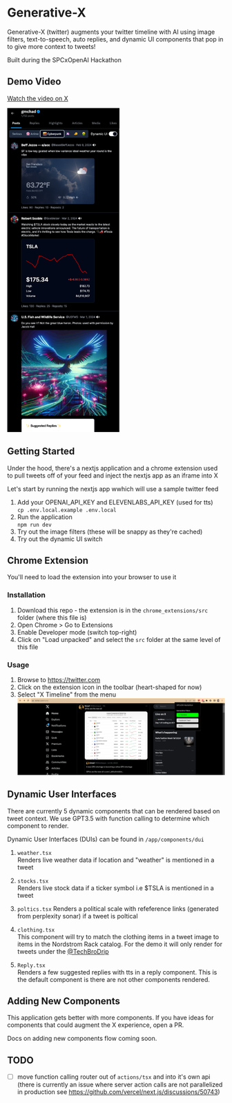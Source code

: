 # Generative-X

Generative-X (twitter) augments your twitter timeline with AI using image filters, text-to-speech, auto replies, and dynamic UI components that pop in to give more context to tweets!

Built during the SPCxOpenAI Hackathon

## Demo Video 
[Watch the video on X](https://x.com/ultrasoundchad/status/1764464890960638099?s=20)

<img src="public/demo.png" height="750">


## Getting Started
Under the hood, there's a nextjs application and a chrome extension used to pull tweets off of your feed and inject the nextjs app as an iframe into X

Let's start by running the nextjs app wwhich will use a sample twitter feed
1. Add your OPENAI_API_KEY and ELEVENLABS_API_KEY (used for tts)  
`cp .env.local.example .env.local`
2. Run the application   
`npm run dev`
3. Try out the image filters (these will be snappy as they're cached)
4. Try out the dynamic UI switch

## Chrome Extension
You'll need to load the extension into your browser to use it

### Installation

1. Download this repo - the extension is in the `chrome_extensions/src` folder (where this file is)
2. Open Chrome > Go to Extensions
3. Enable Developer mode (switch top-right)
4. Click on "Load unpacked" and select the `src` folder at the same level of this file

### Usage

1. Browse to https://twitter.com
2. Click on the extension icon in the toolbar (heart-shaped for now)
3. Select "X Timeline" from the menu
	 ![Extension Menu](chrome_extension/docs/usage-enable.png)


## Dynamic User Interfaces
There are currently 5 dynamic components that can be rendered based on tweet context. We use GPT3.5 with function calling to determine which component to render. 

Dynamic User Interfaces (DUIs) can be found in `/app/components/dui`

1. `weather.tsx`  
Renders live weather data if location and "weather" is mentioned in a tweet

2. `stocks.tsx`  
Renders live stock data if a ticker symbol i.e $TSLA is mentioned in a tweet

3. `poltics.tsx`
Renders a political scale with refeference links (generated from perplexity sonar) if a tweet is poltical

4. `clothing.tsx`  
This component will try to match the clothing items in a tweet image to items in the Nordstrom Rack catalog. For the demo it will only render for tweets under the [@TechBroDrip](https://twitter.com/TechBroDrip0)

5. `Reply.tsx`  
Renders a few suggested replies with tts in a reply component. This is the default component is there are not other components rendered.

## Adding New Components
This application gets better with more components. If you have ideas for components that could augment the X experience, open a PR. 

Docs on adding new components flow coming soon.

## TODO
- [ ] move function calling router out of `actions/tsx` and into it's own api (there is currently an issue where server action calls are not parallelized in production see https://github.com/vercel/next.js/discussions/50743)
